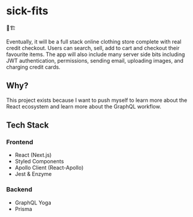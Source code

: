 # sick-fits

👷🏗️

Eventually, it will be a full stack online clothing store complete with real credit checkout. Users can search, sell, add to cart and checkout their favourite items. The app will also include many server side bits including JWT authentication, permissions, sending email, uploading images, and charging credit cards.

## Why?

This project exists because I want to push myself to learn more about the React ecosystem and learn more about the GraphQL workflow. 

## Tech Stack

### Frontend
- React (Next.js)
- Styled Components
- Apollo Client (React-Apollo)
- Jest & Enzyme

### Backend
- GraphQL Yoga
- Prisma